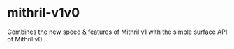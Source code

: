 # mithril-v1v0
Combines the new speed &amp; features of Mithril v1 with the simple surface API of Mithril v0
